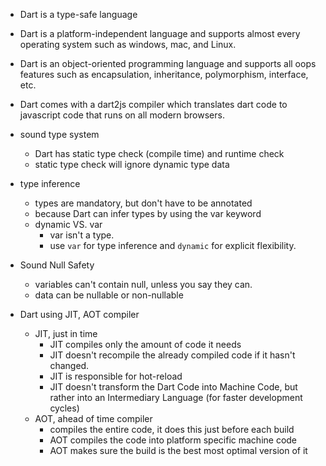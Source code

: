 - Dart is a type-safe language
- Dart is a platform-independent language and supports almost every operating system such as windows, mac, and Linux.
- Dart is an object-oriented programming language and supports all oops features such as encapsulation, inheritance, polymorphism, interface, etc.
- Dart comes with a dart2js compiler which translates dart code to javascript code that runs on all modern browsers.
- sound type system
  - Dart has static type check (compile time) and runtime check 
  - static type check will ignore dynamic type data
- type inference
  - types are mandatory, but don't have to be annotated 
  - because Dart can infer types by using the var keyword
  - dynamic VS. var
    - var isn't a type.
    - use `var` for type inference and `dynamic` for explicit flexibility.

- Sound Null Safety
  - variables can't contain null, unless you say they can.
  - data can be nullable or non-nullable
- Dart using JIT, AOT compiler
  - JIT, just in time 
    - JIT compiles only the amount of code it needs
    - JIT doesn't recompile the already compiled code if it hasn't changed.
    - JIT is responsible for hot-reload
    - JIT doesn't transform the Dart Code into Machine Code, but rather into an Intermediary Language (for faster development cycles)
  - AOT, ahead of time compiler
    - compiles the entire code, it does this just before each build
    - AOT compiles the code into platform specific machine code
    - AOT makes sure the build is the best most optimal version of it